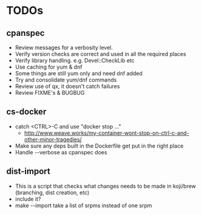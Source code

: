 # TODOs #

## cpanspec ##

* Review messages for a verbosity level.
* Verify version checks are correct and used in all the required places
* Verify library handling. e.g. Devel::CheckLib etc
* Use caching for yum & dnf
* Some things are still yum only and need dnf added
* Try and consolidate yum/dnf commands
* Review use of qx, it doesn't catch failures
* Review FIXME's & BUGBUG

## cs-docker ##

* catch \<CTRL\>-C and use "docker stop ..."
    * <http://www.weave.works/my-container-wont-stop-on-ctrl-c-and-other-minor-tragedies/>
* Make sure any deps built in the Dockerfile get put in the right place
* Handle --verbose as cpanspec does

## dist-import ##

* This is a script that checks what changes needs to be made in koji/brew (branching, dist creation, etc)
* include it?
* make --import take a list of srpms instead of one srpm
